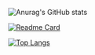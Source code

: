 ![Anurag's GitHub stats](https://github-readme-stats.vercel.app/api?username=mattosoguilherme&show_icons=true&theme=radical)

[![Readme Card](https://github-readme-stats.vercel.app/api/pin/?username=mattosoguilherme&repo=Projetos&theme=radical)](https://github.com/mattosoguilherme/Projetos)

[![Top Langs](https://github-readme-stats.vercel.app/api/top-langs/?username=mattosoguilherme&layout=compact&theme=radical)](https://github.com/mattosoguilherme?tab=repositories)

